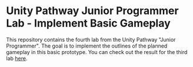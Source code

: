 # Unity Pathway Junior Programmer Lab - Implement Basic Gameplay 

This repository contains the fourth lab from the Unity Pathway "Junior Programmer". The goal is to implement the outlines of the planned gameplay in this basic prototype. You can check out the result for the third lab [here](https://github.com/JoshuaScherer1996/unity_pathway_lab_playercontrol).